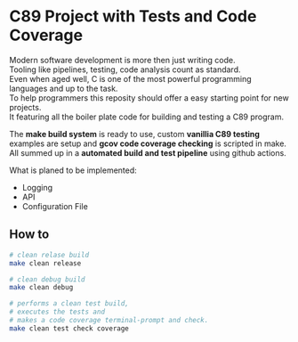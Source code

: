 # C89 Project with Tests and Code Coverage
 
Modern software development is more then just writing code.  
Tooling like pipelines, testing, code analysis count as standard.  
Even when aged well, C is one of the most powerful programming languages and up to the task.  
To help programmers this reposity should offer a easy starting point for new projects.   
It featuring all the boiler plate code for building and testing a C89 program.  

The **make build system** is ready to use, custom **vanillia C89 testing** examples are setup and **gcov code coverage checking** is scripted in make.
All summed up in a **automated build and test pipeline** using github actions.

What is planed to be implemented:

* Logging
* API
* Configuration File

## How to

```bash
# clean relase build
make clean release

# clean debug build
make clean debug

# performs a clean test build,
# executes the tests and
# makes a code coverage terminal-prompt and check.
make clean test check coverage
```
